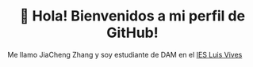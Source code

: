 <h1 align="center">👋 Hola! Bienvenidos a mi perfil de GitHub! </h1

<img src="file:///C:/Users/jiach/OneDrive/Imágenes/Octocat/octocat-1665739606471.png">

Me llamo JiaCheng Zhang y soy estudiante de DAM en el [IES Luis Vives](https://github.com/IESLuisVives) 

<p1>

<!--
**JiaChengZhang14/JiaChengZhang14** is a ✨ _special_ ✨ repository because its `README.md` (this file) appears on your GitHub profile.

Here are some ideas to get you started:

- 🔭 I’m currently working on ...
- 🌱 I’m currently learning ...
- 👯 I’m looking to collaborate on ...
- 🤔 I’m looking for help with ...
- 💬 Ask me about ...
- 📫 How to reach me: ...
- 😄 Pronouns: ...
- ⚡ Fun fact: ...
-->
